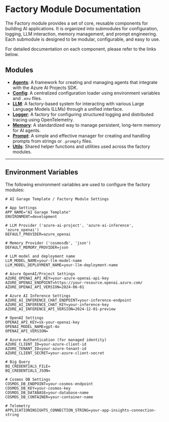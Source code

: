 # Factory Module Documentation

The Factory module provides a set of core, reusable components for building AI applications. It is organized into submodules for configuration, logging, LLM interaction, memory management, and prompt engineering. Each submodule is designed to be modular, configurable, and easy to use.

For detailed documentation on each component, please refer to the links below.

## Modules

- **[Agents](./docs/agents.md)**: A framework for creating and managing agents that integrate with the Azure AI Projects SDK.
- **[Config](./docs/config.md)**: A centralized configuration loader using environment variables and `.env` files.
- **[LLM](./docs/llm.md)**: A factory-based system for interacting with various Large Language Models (LLMs) through a unified interface.
- **[Logger](./docs/logger.md)**: A factory for configuring structured logging and distributed tracing using OpenTelemetry.
- **[Memory](./docs/memory.md)**: A standardized way to manage persistent, long-term memory for AI agents.
- **[Prompt](./docs/prompt.md)**: A simple and effective manager for creating and handling prompts from strings or `.prompty` files.
- **[Utils](./docs/utils.md)**: Shared helper functions and utilities used across the factory modules.

---

## Environment Variables

The following environment variables are used to configure the factory modules:

```env
# AI Garage Template / Factory Module Settings

# App Settings
APP_NAME="AI Garage Template"
ENVIRONMENT=development

# LLM Provider ('azure-ai-project', 'azure-ai-inference', 'azure_openai')
DEFAULT_PROVIDER=azure_openai

# Memory Provider ('cosmosdb', 'json')
DEFAULT_MEMORY_PROVIDER=json

# LLM model and deployment name
LLM_MODEL_NAME=your-llm-model-name
LLM_MODEL_DEPLOYMENT_NAME=your-llm-deployment-name

# Azure OpenAI/Project Settings
AZURE_OPENAI_API_KEY=your-azure-openai-api-key
AZURE_OPENAI_ENDPOINT=https://your-resource.openai.azure.com/
AZURE_OPENAI_API_VERSION=2024-06-01

# Azure AI Inference Settings
AZURE_AI_INFERENCE_CHAT_ENDPOINT=your-inference-endpoint
AZURE_AI_INFERENCE_CHAT_KEY=your-inference-key
AZURE_AI_INFERENCE_API_VERSION=2024-12-01-preview

# OpenAI Settings
OPENAI_API_KEY=sk-your-openai-key
OPENAI_MODEL_NAME=gpt-4o
OPENAI_API_VERSION=

# Azure Authentication (for managed identity)
AZURE_CLIENT_ID=your-azure-client-id
AZURE_TENANT_ID=your-azure-tenant-id
AZURE_CLIENT_SECRET=your-azure-client-secret

# Big Query
BQ_CREDENTIALS_FILE=
BQ_CREDENTIALS_JSON=

# Cosmos DB Settings
COSMOS_DB_ENDPOINT=your-cosmos-endpoint
COSMOS_DB_KEY=your-cosmos-key
COSMOS_DB_DATABASE=your-database-name
COSMOS_DB_CONTAINER=your-container-name

# Telemetry
APPLICATIONINSIGHTS_CONNECTION_STRING=your-app-insights-connection-string
```


